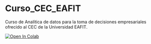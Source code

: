 # Curso_CEC_EAFIT
Curso de Analítica de datos para la toma de decisiones empresariales ofrecido al CEC de la Universidad EAFIT.

[![Open In Colab](https://colab.research.google.com/assets/colab-badge.svg)](https://colab.research.google.com/github/carlosalvarezh/Curso_CEC_EAFIT/)
